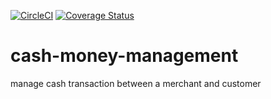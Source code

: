 [![CircleCI](https://circleci.com/gh/Aniwange/cash-money-management.svg?style=svg)](https://circleci.com/gh/Aniwange/cash-money-management)
[![Coverage Status](https://coveralls.io/repos/github/Aniwange/cash-money-management/badge.svg)](https://coveralls.io/github/Aniwange/cash-money-management)
# cash-money-management
manage cash transaction between a merchant and customer
